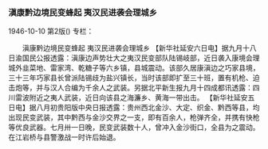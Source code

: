 ### 滇康黔边境民变蜂起  夷汉民进袭会理城乡

1946-10-10
第2版()
专栏：

　　滇康黔边境民变蜂起
    夷汉民进袭会理城乡
    【新华社延安六日电】据九月十八日渝国民公报透露：滇康边声势壮大之夷汉民变部队陆锡岐部，近日袭入康境会理城外韭菜地、雷家湾、乾糖子等六乡镇，县城震动。该部久居康滇边之巧家县境，三十三年巧家县长曾派陆锡歧为盐兴镇长，当时该部即扩至三十班，置有机枪、迫击炮等，并与汉人合编为千余人之武装。另据北平新生报九月十四成都讯透露：四川雷波附近之夷人武装，近日向该县之海濂乡、黄海一带出击。
    【新华社延安五日电】据八月初贵阳版中央日报透露：贵州西北金沙、大定、织金、黔西等县，均出现民变武装，其中黔西与金沙交界之一支，即有百余人，枪弹齐全，并携有快枪等优良武器。七月卅一日晚，民变武装数十人，曾冲入金沙街口，全县为之震动。在江岩桥与县警激战一时许后始退。
